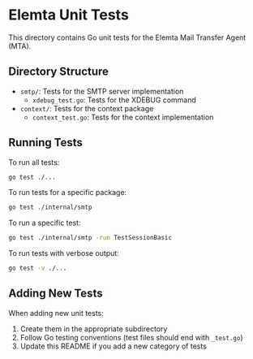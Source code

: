 # Elemta Unit Tests

This directory contains Go unit tests for the Elemta Mail Transfer Agent (MTA).

## Directory Structure

- `smtp/`: Tests for the SMTP server implementation
  - `xdebug_test.go`: Tests for the XDEBUG command
- `context/`: Tests for the context package
  - `context_test.go`: Tests for the context implementation

## Running Tests

To run all tests:

```bash
go test ./...
```

To run tests for a specific package:

```bash
go test ./internal/smtp
```

To run a specific test:

```bash
go test ./internal/smtp -run TestSessionBasic
```

To run tests with verbose output:

```bash
go test -v ./...
```

## Adding New Tests

When adding new unit tests:

1. Create them in the appropriate subdirectory
2. Follow Go testing conventions (test files should end with `_test.go`)
3. Update this README if you add a new category of tests 